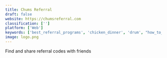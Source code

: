 ```yaml
---
title: Chums Referral
draft: false 
website: https://chumsreferral.com
classification: ['']
platform: ['Web']
keywords: ['best_referral_programs', 'chicken_dinner', 'drum', "how_to_launch_like_harry's", 'landing_pages_by_viral_loops', 'mafialist', 'playbooks_from_drift', 'product_love', 'referral_communities_by_drafted', 'referral_hq', 'referralhero', 'rewardful', 'signup', 'via_by_on_deck', 'viral_coefficient_calculator', 'viral_leaderboard_contests_by_vyper', 'viral_loops_for_startups', 'virus_from_retainly']
image: logo.png
---
```

Find and share referral codes with friends